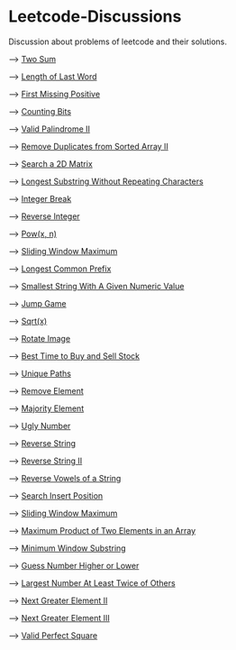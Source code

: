 # Leetcode-Discussions
Discussion about problems of leetcode and their solutions.


--> [Two Sum](https://leetcode.com/problems/two-sum/discuss/1236732/C%2B%2B-oror-O(n)-time-oror-Explained-line-by-line-with-example)

--> [Length of Last Word](https://leetcode.com/problems/length-of-last-word/discuss/1378770/C%2B%2B-oror-Logic-explained-for-beginners-oror-100-fast-0ms-runtime)

--> [First Missing Positive](https://leetcode.com/problems/first-missing-positive/discuss/1163681/Simple-C%2B%2B-oror-faster-than-100.00-oror-O(N)-time-O(N)-memory)

--> [Counting Bits](https://leetcode.com/problems/counting-bits/discuss/1226088/C%2B%2B-oror-Completely-explained-solution-oror-O(n)-time-O(n)-space)

--> [Valid Palindrome II](https://leetcode.com/problems/valid-palindrome-ii/discuss/1343860/C%2B%2B-oror-Logic-explained-with-codes-with-comments-oror-Easy-oror-Explained)

--> [Remove Duplicates from Sorted Array II](https://leetcode.com/problems/remove-duplicates-from-sorted-array-ii/discuss/1182840/Simple-and-easy-C%2B%2B-oror-0-ms-100-faster)

--> [Search a 2D Matrix](https://leetcode.com/problems/search-a-2d-matrix/discuss/1188115/C%2B%2B-oror-0-ms-runtime-100-faster-O(log(mn))-time-oror-Binary-search)

--> [Longest Substring Without Repeating Characters](https://leetcode.com/problems/longest-substring-without-repeating-characters/discuss/1197997/Simple-C%2B%2B-oror-0ms-runtime-faster-than-100-and-Memory-less-than-99.5)

--> [Integer Break](https://leetcode.com/problems/integer-break/discuss/1217369/C%2B%2Boror-Easy-explanation-oror-0ms-runtime-100-faster-just-5-lines-code-no-loop)

--> [Reverse Integer](https://leetcode.com/problems/reverse-integer/discuss/1218440/C%2B%2Boror-0ms-100-faster-oror-Easy-solution-with-string-explained)

--> [Pow(x, n)](https://leetcode.com/problems/powx-n/discuss/1224191/C%2B%2B-oror-0ms-100-faster-oror-O(logn)-time)

--> [Sliding Window Maximum](https://leetcode.com/problems/sliding-window-maximum/discuss/1225378/C%2B%2B-oror-Code-explained-line-by-line-oror-Easy-to-understand)

--> [Longest Common Prefix](https://leetcode.com/problems/longest-common-prefix/discuss/1346449/C%2B%2B-oror-0-ms-100-faster-oror-Clean-Code)
 
--> [ Smallest String With A Given Numeric Value](https://leetcode.com/problems/smallest-string-with-a-given-numeric-value/discuss/1177771/Simple-and-easy-c%2B%2B-beats-96-oror-O(n)-time)

--> [Jump Game](https://leetcode.com/problems/jump-game/discuss/1199878/C%2B%2B-oror-Just-5-lines-code-oror-Easy-to-understand-oror-O(n)-time)

--> [Sqrt(x)](https://leetcode.com/problems/sqrtx/discuss/1224228/C%2B%2B-oror-0ms-100-faster-Solution-oror-Clean-Binary-Search)

--> [Rotate Image](https://leetcode.com/problems/rotate-image/discuss/1234647/C%2B%2B-oror-Code-explained-line-by-line-with-example-oror-O(1)-space)

--> [Best Time to Buy and Sell Stock](https://leetcode.com/problems/best-time-to-buy-and-sell-stock/discuss/1368704/C%2B%2B-oror-Simple-and-Easy-6-lines-code-oror-Greedy)

--> [Unique Paths](https://leetcode.com/problems/unique-paths/discuss/1372551/C%2B%2B-oror-Logic-explained-oror-0ms-fast-code-with-comments)

--> [Remove Element](https://leetcode.com/problems/remove-element/discuss/1405191/C%2B%2B-oror-Code-explained-with-example-oror-100-faster)

--> [Majority Element](https://leetcode.com/problems/majority-element/discuss/1374454/C%2B%2B-oror-Logic-explained-oror-O(n)-time-and-O(1)-space-oror-Easiest-logic)

--> [Ugly Number](https://leetcode.com/problems/ugly-number/discuss/1897011/C%2B%2B-oror-Explained-oror-100-faster) 

--> [Reverse String](https://leetcode.com/problems/reverse-string/discuss/1902757/C%2B%2B-oror-Just-3-lines-oror-Two-Solutions)

--> [Reverse String II](https://leetcode.com/problems/reverse-string-ii/discuss/1902890/C%2B%2B-or-Logic-explained-or-Code-explained-or-Beginner-Friendly)

--> [Reverse Vowels of a String](https://leetcode.com/problems/reverse-vowels-of-a-string/discuss/1902967/C%2B%2B-oror-Logic-Explained-oror-Code-explained-oror-Beginner-Friendly)

--> [Search Insert Position](https://leetcode.com/problems/search-insert-position/discuss/1903422/C%2B%2B-or-Pure-Binary-Search-or-O(logn)-time)

--> [Sliding Window Maximum](https://leetcode.com/problems/sliding-window-maximum/discuss/1907486/C%2B%2B-or-Multiset-or-Clean-Code-with-comments)

--> [Maximum Product of Two Elements in an Array](https://leetcode.com/problems/maximum-product-of-two-elements-in-an-array/discuss/1911826/C%2B%2B-or-Five-Approaches-Explained-with-Code-or-Beginner-Friendly)

--> [Minimum Window Substring](https://leetcode.com/problems/minimum-window-substring/discuss/1913458/Logic-Explained-with-example-or-Time-%3A-O(m%2Bn)-or-Easiest-Approach)

--> [Guess Number Higher or Lower](https://leetcode.com/problems/guess-number-higher-or-lower/discuss/1913743/c-100-faster-clean-code)

--> [Largest Number At Least Twice of Others](https://leetcode.com/problems/largest-number-at-least-twice-of-others/discuss/1914235/One-pass-or-Logic-Explained-or-Code-explained-or-C%2B%2B)

--> [Next Greater Element II](https://leetcode.com/problems/next-greater-element-ii/discuss/1917451/c-stack-code-explained-time-o2n)

--> [Next Greater Element III](https://leetcode.com/problems/next-greater-element-iii/discuss/1917558/c-explained-every-line-100-faster)

--> [Valid Perfect Square](https://leetcode.com/problems/valid-perfect-square/discuss/1920805/CC%2B%2BJavapython-Logic-explained-or-Pure-Binary-Search-or-100-faster)
